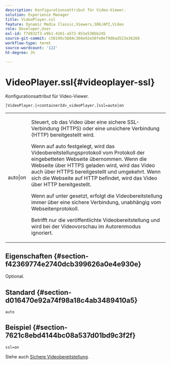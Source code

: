 ```yaml
---
description: Konfigurationsattribut für Video-Viewer.
solution: Experience Manager
title: VideoPlayer.ssl
feature: Dynamic Media Classic,Viewers,SDK/API,Video
role: Developer,User
exl-id: f7d832f3-e9b1-4161-a572-851e538bb245
source-git-commit: c58199c5884c368e92e50fe0ef9d6ad523e36266
workflow-type: tm+mt
source-wordcount: '122'
ht-degree: 3%

---
```


# VideoPlayer.ssl{#videoplayer-ssl}

Konfigurationsattribut für Video-Viewer.

<!-- >[!NOTE]
>
>This configuration attribute only applies to AEM 6.2 with installation of [Feature Pack NPR-13480](https://www.adobeaemcloud.com/content/marketplace/marketplaceProxy.html?packagePath=/content/companies/public/adobe/packages/cq620/featurepack/cq-6.2.0-featurepack-13480) and to AEM 6.1 with installation of [Feature Pack NPR-15011](https://www.adobeaemcloud.com/content/marketplace/marketplaceProxy.html?packagePath=/content/companies/public/adobe/packages/cq610/featurepack/cq-6.1.0-featurepack-15011). -->

`[VideoPlayer.|<containerId>_videoPlayer.]ssl=auto|on`

<table id="table_C616483932C2482CA9794DDD7313FD7C"> 
 <tbody> 
  <tr> 
   <td colname="col1"> <p> <span class="codeph"> auto|on</span> </p> </td> 
   <td colname="col2"> <p> Steuert, ob das Video über eine sichere SSL-Verbindung (HTTPS) oder eine unsichere Verbindung (HTTP) bereitgestellt wird. </p> <p>Wenn auf <span class="codeph"> auto</span> festgelegt, wird das Videobereitstellungsprotokoll vom Protokoll der eingebetteten Webseite übernommen. Wenn die Webseite über HTTPS geladen wird, wird das Video auch über HTTPS bereitgestellt und umgekehrt. Wenn sich die Webseite auf HTTP befindet, wird das Video über HTTP bereitgestellt. </p> <p>Wenn auf <span class="codeph"> unter</span> gesetzt, erfolgt die Videobereitstellung immer über eine sichere Verbindung, unabhängig vom Webseitenprotokoll. </p> <p>Betrifft nur die veröffentlichte Videobereitstellung und wird bei der Videovorschau im Autorenmodus ignoriert. </p> </td> 
  </tr> 
 </tbody> 
</table>

## Eigenschaften {#section-f42369774e2740dcb399626a0e4e930e}

Optional.

## Standard {#section-d016470e92a74f98a18c4ab3489410a5}

`auto`

## Beispiel {#section-7621c8ebd4144bc08a537d01bd9c3f2f}

```
ssl=on
```

<!--<a id="section_5943AC73316749C68761FF7F74DA7547"></a>-->

Siehe auch [Sichere Videobereitstellung](../../../c-html5-s7-aem-asset-viewers/c-html5-video-reference/c-html5-video-viewer-20-securevideodelivery.md#concept-cf9d1346a07d4429b0c6c32c9cac50ff).
